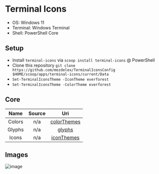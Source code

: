 # Terminal Icons

- OS: Windows 11
- Terminal: Windows Terminal
- Shell: PowerShell Core

## Setup

- Install `terminal-icons` via `scoop install terminal-icons` @ PowerShell
- Clone this repository `git clone https://github.com/mezdelex/TerminalIconsConfig $HOME/scoop/apps/terminal-icons/current/Data`
- `Set-TerminalIconsTheme -IconTheme everforest`
- `Set-TerminalIconsTheme -ColorTheme everforest`

## Core

|  Name  | Source |                                                 Uri                                                  |
| :----: | :----: | :--------------------------------------------------------------------------------------------------: |
| Colors |  n/a   | [colorThemes](https://github.com/mezdelex/TerminalIconsConfig/blob/main/colorThemes/everforest.psd1) |
| Glyphs |  n/a   |            [glyphs](https://github.com/mezdelex/TerminalIconsConfig/blob/main/glyphs.ps1)            |
| Icons  |  n/a   |  [iconThemes](https://github.com/mezdelex/TerminalIconsConfig/blob/main/iconThemes/everforest.psd1)  |

## Images

![image](https://github.com/user-attachments/assets/5310aa08-9c78-4340-afae-dcf187bfbc36)
